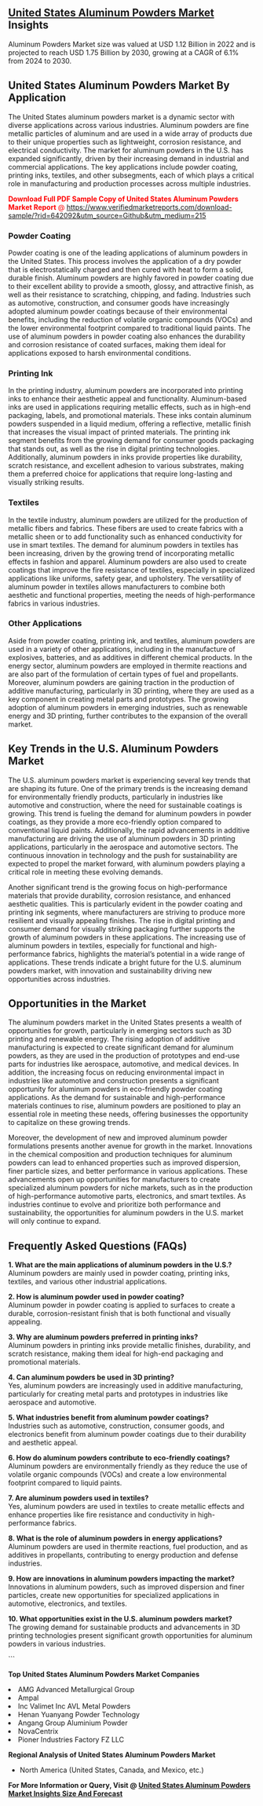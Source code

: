 <h2><a href="https://www.verifiedmarketreports.com/download-sample/?rid=642092&amp;utm_source=Github&amp;utm_medium=215" target="_blank">United States Aluminum Powders Market</a> Insights</h2><p>Aluminum Powders Market size was valued at USD 1.12 Billion in 2022 and is projected to reach USD 1.75 Billion by 2030, growing at a CAGR of 6.1% from 2024 to 2030.</p><p><h2>United States Aluminum Powders Market By Application</h2><p>The United States aluminum powders market is a dynamic sector with diverse applications across various industries. Aluminum powders are fine metallic particles of aluminum and are used in a wide array of products due to their unique properties such as lightweight, corrosion resistance, and electrical conductivity. The market for aluminum powders in the U.S. has expanded significantly, driven by their increasing demand in industrial and commercial applications. The key applications include powder coating, printing inks, textiles, and other subsegments, each of which plays a critical role in manufacturing and production processes across multiple industries. <p><span class=""><span style="color: #ff0000;"><strong>Download Full PDF Sample Copy of United States Aluminum Powders Market Report</strong> @ </span><a href="https://www.verifiedmarketreports.com/download-sample/?rid=642092&amp;utm_source=Github&amp;utm_medium=215" target="_blank">https://www.verifiedmarketreports.com/download-sample/?rid=642092&amp;utm_source=Github&amp;utm_medium=215</a></span></p><h3>Powder Coating</h3><p>Powder coating is one of the leading applications of aluminum powders in the United States. This process involves the application of a dry powder that is electrostatically charged and then cured with heat to form a solid, durable finish. Aluminum powders are highly favored in powder coating due to their excellent ability to provide a smooth, glossy, and attractive finish, as well as their resistance to scratching, chipping, and fading. Industries such as automotive, construction, and consumer goods have increasingly adopted aluminum powder coatings because of their environmental benefits, including the reduction of volatile organic compounds (VOCs) and the lower environmental footprint compared to traditional liquid paints. The use of aluminum powders in powder coating also enhances the durability and corrosion resistance of coated surfaces, making them ideal for applications exposed to harsh environmental conditions.<h3>Printing Ink</h3><p>In the printing industry, aluminum powders are incorporated into printing inks to enhance their aesthetic appeal and functionality. Aluminum-based inks are used in applications requiring metallic effects, such as in high-end packaging, labels, and promotional materials. These inks contain aluminum powders suspended in a liquid medium, offering a reflective, metallic finish that increases the visual impact of printed materials. The printing ink segment benefits from the growing demand for consumer goods packaging that stands out, as well as the rise in digital printing technologies. Additionally, aluminum powders in inks provide properties like durability, scratch resistance, and excellent adhesion to various substrates, making them a preferred choice for applications that require long-lasting and visually striking results.<h3>Textiles</h3><p>In the textile industry, aluminum powders are utilized for the production of metallic fibers and fabrics. These fibers are used to create fabrics with a metallic sheen or to add functionality such as enhanced conductivity for use in smart textiles. The demand for aluminum powders in textiles has been increasing, driven by the growing trend of incorporating metallic effects in fashion and apparel. Aluminum powders are also used to create coatings that improve the fire resistance of textiles, especially in specialized applications like uniforms, safety gear, and upholstery. The versatility of aluminum powder in textiles allows manufacturers to combine both aesthetic and functional properties, meeting the needs of high-performance fabrics in various industries.<h3>Other Applications</h3><p>Aside from powder coating, printing ink, and textiles, aluminum powders are used in a variety of other applications, including in the manufacture of explosives, batteries, and as additives in different chemical products. In the energy sector, aluminum powders are employed in thermite reactions and are also part of the formulation of certain types of fuel and propellants. Moreover, aluminum powders are gaining traction in the production of additive manufacturing, particularly in 3D printing, where they are used as a key component in creating metal parts and prototypes. The growing adoption of aluminum powders in emerging industries, such as renewable energy and 3D printing, further contributes to the expansion of the overall market.<h2>Key Trends in the U.S. Aluminum Powders Market</h2><p>The U.S. aluminum powders market is experiencing several key trends that are shaping its future. One of the primary trends is the increasing demand for environmentally friendly products, particularly in industries like automotive and construction, where the need for sustainable coatings is growing. This trend is fueling the demand for aluminum powders in powder coatings, as they provide a more eco-friendly option compared to conventional liquid paints. Additionally, the rapid advancements in additive manufacturing are driving the use of aluminum powders in 3D printing applications, particularly in the aerospace and automotive sectors. The continuous innovation in technology and the push for sustainability are expected to propel the market forward, with aluminum powders playing a critical role in meeting these evolving demands.<p>Another significant trend is the growing focus on high-performance materials that provide durability, corrosion resistance, and enhanced aesthetic qualities. This is particularly evident in the powder coating and printing ink segments, where manufacturers are striving to produce more resilient and visually appealing finishes. The rise in digital printing and consumer demand for visually striking packaging further supports the growth of aluminum powders in these applications. The increasing use of aluminum powders in textiles, especially for functional and high-performance fabrics, highlights the material’s potential in a wide range of applications. These trends indicate a bright future for the U.S. aluminum powders market, with innovation and sustainability driving new opportunities across industries.<h2>Opportunities in the Market</h2><p>The aluminum powders market in the United States presents a wealth of opportunities for growth, particularly in emerging sectors such as 3D printing and renewable energy. The rising adoption of additive manufacturing is expected to create significant demand for aluminum powders, as they are used in the production of prototypes and end-use parts for industries like aerospace, automotive, and medical devices. In addition, the increasing focus on reducing environmental impact in industries like automotive and construction presents a significant opportunity for aluminum powders in eco-friendly powder coating applications. As the demand for sustainable and high-performance materials continues to rise, aluminum powders are positioned to play an essential role in meeting these needs, offering businesses the opportunity to capitalize on these growing trends.<p>Moreover, the development of new and improved aluminum powder formulations presents another avenue for growth in the market. Innovations in the chemical composition and production techniques for aluminum powders can lead to enhanced properties such as improved dispersion, finer particle sizes, and better performance in various applications. These advancements open up opportunities for manufacturers to create specialized aluminum powders for niche markets, such as in the production of high-performance automotive parts, electronics, and smart textiles. As industries continue to evolve and prioritize both performance and sustainability, the opportunities for aluminum powders in the U.S. market will only continue to expand.<h2>Frequently Asked Questions (FAQs)</h2><p><b>1. What are the main applications of aluminum powders in the U.S.?</b><br>Aluminum powders are mainly used in powder coating, printing inks, textiles, and various other industrial applications.</p><p><b>2. How is aluminum powder used in powder coating?</b><br>Aluminum powder in powder coating is applied to surfaces to create a durable, corrosion-resistant finish that is both functional and visually appealing.</p><p><b>3. Why are aluminum powders preferred in printing inks?</b><br>Aluminum powders in printing inks provide metallic finishes, durability, and scratch resistance, making them ideal for high-end packaging and promotional materials.</p><p><b>4. Can aluminum powders be used in 3D printing?</b><br>Yes, aluminum powders are increasingly used in additive manufacturing, particularly for creating metal parts and prototypes in industries like aerospace and automotive.</p><p><b>5. What industries benefit from aluminum powder coatings?</b><br>Industries such as automotive, construction, consumer goods, and electronics benefit from aluminum powder coatings due to their durability and aesthetic appeal.</p><p><b>6. How do aluminum powders contribute to eco-friendly coatings?</b><br>Aluminum powders are environmentally friendly as they reduce the use of volatile organic compounds (VOCs) and create a low environmental footprint compared to liquid paints.</p><p><b>7. Are aluminum powders used in textiles?</b><br>Yes, aluminum powders are used in textiles to create metallic effects and enhance properties like fire resistance and conductivity in high-performance fabrics.</p><p><b>8. What is the role of aluminum powders in energy applications?</b><br>Aluminum powders are used in thermite reactions, fuel production, and as additives in propellants, contributing to energy production and defense industries.</p><p><b>9. How are innovations in aluminum powders impacting the market?</b><br>Innovations in aluminum powders, such as improved dispersion and finer particles, create new opportunities for specialized applications in automotive, electronics, and textiles.</p><p><b>10. What opportunities exist in the U.S. aluminum powders market?</b><br>The growing demand for sustainable products and advancements in 3D printing technologies present significant growth opportunities for aluminum powders in various industries.</p>```</p><p><strong>Top United States Aluminum Powders Market Companies</strong></p><div data-test-id=""><p><li>AMG Advanced Metallurgical Group</li><li> Ampal</li><li> Inc Valimet Inc AVL Metal Powders</li><li> Henan Yuanyang Powder Technology</li><li> Angang Group Aluminium Powder</li><li> NovaCentrix</li><li> Pioner Industries Factory FZ LLC</li></p><div><strong>Regional Analysis of&nbsp;United States Aluminum Powders Market</strong></div><ul><li dir="ltr"><p dir="ltr">North America&nbsp;(United States, Canada, and Mexico, etc.)</p></li></ul><p><strong>For More Information or Query, Visit @&nbsp;</strong><strong><a href="https://www.verifiedmarketreports.com/product/aluminum-powders-market/?utm_source=Github&amp;utm_medium=215" target="_blank">United States Aluminum Powders Market Insights Size And Forecast</a></strong></p></div>
